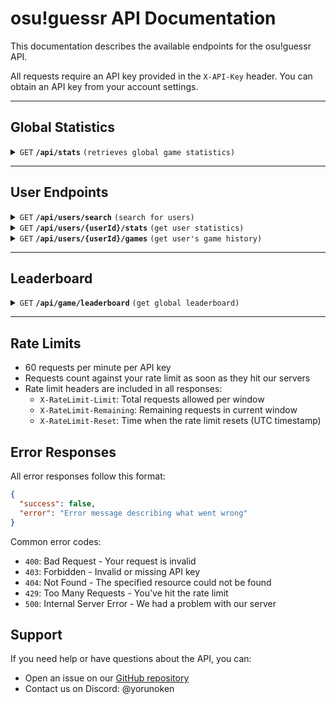 # osu!guessr API Documentation

This documentation describes the available endpoints for the osu!guessr API.

All requests require an API key provided in the `X-API-Key` header. You can obtain an API key from your account settings.

------------------------------------------------------------------------------------------

## Global Statistics

<details>
 <summary><code>GET</code> <code><b>/api/stats</b></code> <code>(retrieves global game statistics)</code></summary>

##### Parameters

> None

##### Headers

> | name        |  type     | data type | description                    |
> |-------------|-----------|-----------|--------------------------------|
> | `X-API-Key` |  required | string    | Your osu!guessr API key       |

##### Responses

> | http code | content-type           | response                                   |
> |-----------|------------------------|---------------------------------------------|
> | `200`     | `application/json`     | [Stats Object](#stats-object)              |
> | `403`     | `application/json`     | `{"success":false,"error":"Invalid API key"}` |

##### Example cURL

> ```javascript
> curl -X GET -H "X-API-Key: your-api-key" https://osuguessr.com/api/stats
> ```

##### Stats Object

> ```json
> {
>   "success": true,
>   "data": {
>     "total_users": 1000,
>     "total_games": 5000,
>     "highest_score": 10000,
>     "games_today": 150,
>     "active_users": 50
>   }
> }
> ```

</details>

------------------------------------------------------------------------------------------

## User Endpoints

<details>
 <summary><code>GET</code> <code><b>/api/users/search</b></code> <code>(search for users)</code></summary>

##### Parameters

> | name    | type     | data type | description                                |
> |---------|----------|-----------|--------------------------------------------|
> | `query` | required | string    | Search term (minimum 2 characters)         |
> | `limit` | optional | number    | Maximum number of results (default: 20)    |

##### Headers

> | name        |  type     | data type | description                    |
> |-------------|-----------|-----------|--------------------------------|
> | `X-API-Key` |  required | string    | Your osu!guessr API key       |

##### Responses

> | http code | content-type       | response                                   |
> |-----------|-------------------|---------------------------------------------|
> | `200`     | `application/json` | [User Search Result](#user-search-result)  |
> | `403`     | `application/json` | `{"success":false,"error":"Invalid API key"}` |

##### Example cURL

> ```javascript
> curl -X GET -H "X-API-Key: your-api-key" "https://osuguessr.com/api/users/search?query=yorunoken&limit=10"
> ```

##### User Search Result

> ```json
> {
>   "success": true,
>   "data": [
>     {
>       "bancho_id": 12345,
>       "username": "yorunoken",
>       "avatar_url": "https://..."
>     }
>   ]
> }
> ```

</details>

<details>
 <summary><code>GET</code> <code><b>/api/users/{userId}/stats</b></code> <code>(get user statistics)</code></summary>

##### Parameters

> | name     | type     | data type | description                                          |
> |----------|----------|-----------|------------------------------------------------------|
> | `userId` | required | number    | The user's Bancho ID                                 |
> | `mode`   | optional | string    | Game mode filter (background, audio, or skin)        |

##### Headers

> | name        |  type     | data type | description                    |
> |-------------|-----------|-----------|--------------------------------|
> | `X-API-Key` |  required | string    | Your osu!guessr API key       |

##### Responses

> | http code | content-type       | response                                   |
> |-----------|-------------------|---------------------------------------------|
> | `200`     | `application/json` | [User Stats Result](#user-stats-result)    |
> | `403`     | `application/json` | `{"success":false,"error":"Invalid API key"}` |

##### Example cURL

> ```javascript
> curl -X GET -H "X-API-Key: your-api-key" "https://osuguessr.com/api/users/12345/stats?mode=background"
> ```

##### User Stats Result

> ```json
> {
>   "success": true,
>   "data": [
>     {
>       "game_mode": "background",
>       "total_score": 10000,
>       "games_played": 50,
>       "highest_streak": 15,
>       "last_played": "2024-01-28T12:00:00Z"
>     }
>   ]
> }
> ```

</details>

<details>
 <summary><code>GET</code> <code><b>/api/users/{userId}/games</b></code> <code>(get user's game history)</code></summary>

##### Parameters

> | name     | type     | data type | description                                          |
> |----------|----------|-----------|------------------------------------------------------|
> | `userId` | required | number    | The user's Bancho ID                                 |
> | `mode`   | optional | string    | Game mode filter (background, audio, or skin)        |
> | `limit`  | optional | number    | Maximum number of results (default: 20, max: 100)    |
> | `offset` | optional | number    | Number of results to skip (default: 0)               |

##### Headers

> | name        |  type     | data type | description                    |
> |-------------|-----------|-----------|--------------------------------|
> | `X-API-Key` |  required | string    | Your osu!guessr API key       |

##### Responses

> | http code | content-type       | response                                   |
> |-----------|-------------------|---------------------------------------------|
> | `200`     | `application/json` | [Game History Result](#game-history-result) |
> | `403`     | `application/json` | `{"success":false,"error":"Invalid API key"}` |

##### Example cURL

> ```javascript
> curl -X GET -H "X-API-Key: your-api-key" "https://osuguessr.com/api/users/12345/games?mode=background&limit=10"
> ```

##### Game History Result

> ```json
> {
>   "success": true,
>   "data": [
>     {
>       "game_mode": "background",
>       "points": 1000,
>       "streak": 5,
>       "played": "2024-01-28T12:00:00Z"
>     }
>   ],
>   "meta": {
>     "total": 50,
>     "offset": 0,
>     "limit": 10
>   }
> }
> ```

</details>

------------------------------------------------------------------------------------------

## Leaderboard

<details>
 <summary><code>GET</code> <code><b>/api/game/leaderboard</b></code> <code>(get global leaderboard)</code></summary>

##### Parameters

> | name    | type     | data type | description                                          |
> |---------|----------|-----------|------------------------------------------------------|
> | `mode`  | optional | string    | Game mode (background, audio, or skin)               |
> | `limit` | optional | number    | Maximum number of results (default: 100, max: 100)   |

##### Headers

> | name        |  type     | data type | description                    |
> |-------------|-----------|-----------|--------------------------------|
> | `X-API-Key` |  required | string    | Your osu!guessr API key       |

##### Responses

> | http code | content-type       | response                                      |
> |-----------|-------------------|-----------------------------------------------|
> | `200`     | `application/json` | [Leaderboard Result](#leaderboard-result)    |
> | `403`     | `application/json` | `{"success":false,"error":"Invalid API key"}` |

##### Example cURL

> ```javascript
> curl -X GET -H "X-API-Key: your-api-key" "https://osuguessr.com/api/game/leaderboard?mode=background&limit=10"
> ```

##### Leaderboard Result

> ```json
> {
>   "success": true,
>   "data": [
>     {
>       "username": "yorunoken",
>       "avatar_url": "https://...",
>       "bancho_id": 12345,
>       "total_score": 50000,
>       "games_played": 100,
>       "highest_streak": 25
>     }
>   ]
> }
> ```

</details>

------------------------------------------------------------------------------------------

## Rate Limits

- 60 requests per minute per API key
- Requests count against your rate limit as soon as they hit our servers
- Rate limit headers are included in all responses:
  - `X-RateLimit-Limit`: Total requests allowed per window
  - `X-RateLimit-Remaining`: Remaining requests in current window
  - `X-RateLimit-Reset`: Time when the rate limit resets (UTC timestamp)

## Error Responses

All error responses follow this format:

```json
{
  "success": false,
  "error": "Error message describing what went wrong"
}
```

Common error codes:
- `400`: Bad Request - Your request is invalid
- `403`: Forbidden - Invalid or missing API key
- `404`: Not Found - The specified resource could not be found
- `429`: Too Many Requests - You've hit the rate limit
- `500`: Internal Server Error - We had a problem with our server

## Support

If you need help or have questions about the API, you can:
- Open an issue on our [GitHub repository](https://github.com/yorunoken/osu-guessr)
- Contact us on Discord: @yorunoken

